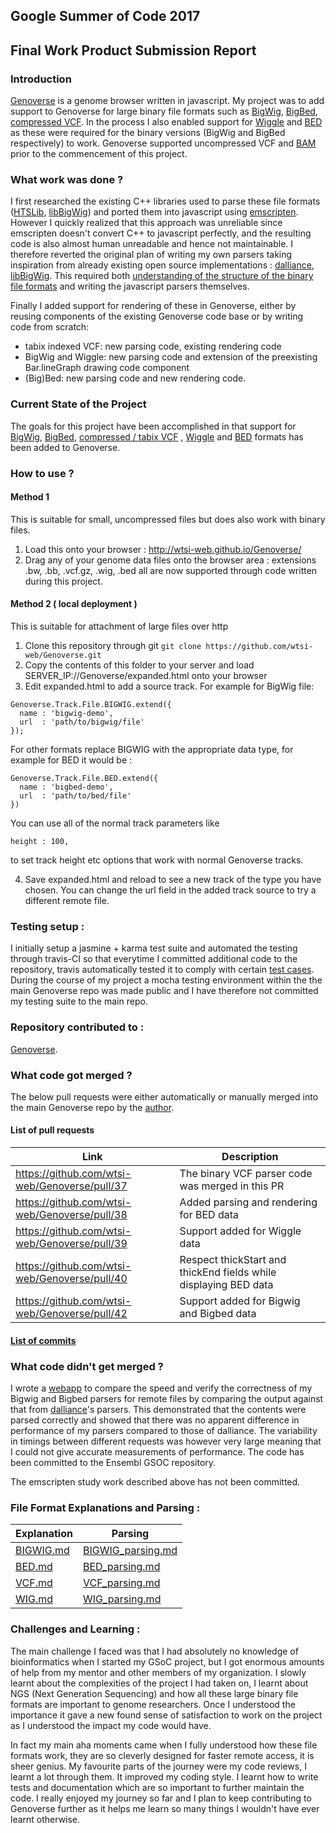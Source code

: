 ## Google Summer of Code 2017
## Final Work Product Submission Report

### Introduction

[Genoverse](https://github.com/wtsi-web/Genoverse) is a genome browser written in javascript. My project was to add support to Genoverse for large binary file formats such as  [BigWig](https://genome.ucsc.edu/goldenpath/help/bigWig.html), [BigBed](https://genome.ucsc.edu/goldenpath/help/bigBed.html), [compressed VCF](https://genome.ucsc.edu/goldenpath/help/vcf.html). In the process I also enabled support for [Wiggle](https://genome.ucsc.edu/goldenpath/help/wiggle.html) and [BED](https://genome.ucsc.edu/FAQ/FAQformat.html#format1) as these were required for the binary versions (BigWig and BigBed respectively) to work. Genoverse supported uncompressed VCF and [BAM](https://samtools.github.io/hts-specs/SAMv1.pdf) prior to the commencement of this project.

### What work was done ?

I first researched the existing C++ libraries used to parse these file formats  ([HTSLib](https://github.com/samtools/htslib), [libBigWig](https://github.com/dpryan79/libBigWig)) and ported them into javascript using [emscripten](https://github.com/kripken/emscripten). However I quickly realized that this approach was unreliable since emscripten doesn't convert C++ to javascript perfectly, and the resulting code is also almost human unreadable and hence not maintainable. I therefore reverted the original plan of writing my own parsers taking inspiration from already existing open source implementations : [dalliance](https://github.com/dasmoth/dalliance), [libBigWig](https://github.com/dpryan79/libBigWig). This required both [understanding of the structure of the binary file formats](https://github.com/EnsemblGSOC/sourabhr-gsoc-2017/blob/master/README.md#file-format-explanations-and-parsing-) and writing the javascript parsers themselves.

Finally I added support for rendering of these in Genoverse, either by reusing components of the existing Genoverse code base or by writing code from scratch:

* tabix indexed VCF: new parsing code, existing rendering code
* BigWig and Wiggle: new parsing code and extension of the preexisting Bar.lineGraph drawing code component
* (Big)Bed: new parsing code and new rendering code. 


### Current State of the Project

The goals for this project have been accomplished in that support for [BigWig]( https://genome.ucsc.edu/goldenpath/help/bigWig.html), [BigBed](https://genome.ucsc.edu/goldenpath/help/bigBed.html), [compressed / tabix VCF](https://genome.ucsc.edu/goldenpath/help/vcf.html) , [Wiggle](https://genome.ucsc.edu/goldenpath/help/wiggle.html) and [BED]( https://genome.ucsc.edu/FAQ/FAQformat.html#format1) formats has been added to  Genoverse. 

### How to use ?

#### Method 1
This is suitable for small, uncompressed files but does also work with binary files.
1) Load this onto your browser : http://wtsi-web.github.io/Genoverse/
2) Drag any of your genome data files onto the browser area : extensions .bw, .bb, .vcf.gz, .wig, .bed all are now supported through code written during this project.

#### Method 2 ( local deployment )
This is suitable for attachment of large files over http 
1) Clone this repository through git ``` git clone https://github.com/wtsi-web/Genoverse.git ```
2) Copy the contents of this folder to your server and load SERVER\_IP://Genoverse/expanded.html onto your browser
3) Edit expanded.html to add a source track. For example for BigWig file:

```
Genoverse.Track.File.BIGWIG.extend({
  name : 'bigwig-demo',
  url  : 'path/to/bigwig/file'
});
```

For other formats replace BIGWIG with the appropriate data type, for example for BED it would be : 

```
Genoverse.Track.File.BED.extend({
  name : 'bigbed-demo',
  url  : 'path/to/bed/file'
})
```

You can use all of the normal track parameters like 
```
height : 100,
```
to set track height etc options that work with normal Genoverse tracks. 

 4) Save expanded.html and reload to see a new track of the type you have chosen.
You can change the url field in the added track source to try a different remote file.

### Testing setup :

I initially setup a jasmine + karma test suite and automated the testing through travis-CI so that everytime I committed additional code to the repository, travis automatically tested it to comply with certain [test cases](https://github.com/EnsemblGSOC/sourabhr-gsoc-2017/tree/master/webapp/js/tests). During the course of my project a mocha testing environment within the the main Genoverse repo was made public and I have therefore not committed my testing suite to the main repo.


### Repository contributed to :
[Genoverse](https://github.com/wtsi-web/Genoverse).

### What code got merged ?

The below pull requests were either automatically or manually merged into the main Genoverse repo by the [author](https://github.com/simonbrent).

#### List of pull requests

| Link | Description |
|---|---|
| https://github.com/wtsi-web/Genoverse/pull/37 |  The binary VCF parser code was merged in this PR |
| https://github.com/wtsi-web/Genoverse/pull/38 |  Added parsing and rendering for BED data |
| https://github.com/wtsi-web/Genoverse/pull/39 |  Support added for Wiggle data |
| https://github.com/wtsi-web/Genoverse/pull/40 |  Respect thickStart and thickEnd fields while displaying BED data |
| https://github.com/wtsi-web/Genoverse/pull/42 |  Support added for Bigwig and Bigbed data |

#### [List of commits](https://github.com/wtsi-web/Genoverse/commits/gh-pages?author=sourabh2k15)

### What code didn't get merged ?

I wrote a [webapp](https://github.com/EnsemblGSOC/sourabhr-gsoc-2017/tree/master/webapp) to compare the speed and verify the correctness of my Bigwig and Bigbed parsers for remote files by comparing the output against that from [dalliance](https://github.com/dasmoth/dalliance)'s parsers. This demonstrated that the contents were parsed correctly and showed that there was no apparent difference in performance of my parsers compared to those of dalliance. The variability in timings between different requests was however very large meaning that I could not give accurate measurements of performance. The code has been committed to the Ensembl GSOC repository.

The emscripten study work described above has not been committed. 

### File Format Explanations and Parsing :

|Explanation | Parsing|
|---|---|
|[BIGWIG.md](https://github.com/EnsemblGSOC/sourabhr-gsoc-2017/blob/master/formats/BIGWIG/BIGWIG.md) | [BIGWIG\_parsing.md](https://github.com/EnsemblGSOC/sourabhr-gsoc-2017/blob/master/formats/BIGWIG/BIGWIG_parsing.md)|
|[BED.md](https://github.com/EnsemblGSOC/sourabhr-gsoc-2017/blob/master/formats/BED/BED.md) |[BED\_parsing.md](https://github.com/EnsemblGSOC/sourabhr-gsoc-2017/blob/master/formats/BED/BED_parsing.md)|
|[VCF.md](https://github.com/EnsemblGSOC/sourabhr-gsoc-2017/blob/master/formats/VCF/VCF.md) |[VCF\_parsing.md](https://github.com/EnsemblGSOC/sourabhr-gsoc-2017/blob/master/formats/VCF/VCF_parsing.md)|
|[WIG.md](https://github.com/EnsemblGSOC/sourabhr-gsoc-2017/blob/master/formats/WIG/WIG.md) |[WIG\_parsing.md](https://github.com/EnsemblGSOC/sourabhr-gsoc-2017/blob/master/formats/WIG/WIG_parsing.md)|

### Challenges and Learning :

The main challenge I faced was that I had absolutely no knowledge of bioinformatics when I started my GSoC project, but I got enormous amounts of help from my mentor and other members of my organization. I slowly learnt about the complexities of the project I had taken on, I learnt about NGS (Next Generation Sequencing) and how all these large binary file formats are important to genome researchers. Once I understood the importance it gave a new found sense of satisfaction to work on the project as I understood the impact my code would have.

In fact my main aha moments came when I fully understood how these file formats work, they are so cleverly designed for faster remote access, it is sheer genius. My favourite parts of the journey were my code reviews, I learnt a lot through them. It improved my coding style. I learnt how to write tests and documentation which are so important to further maintain the code. I really enjoyed my journey so far and I plan to keep contributing to Genoverse further as it helps me learn so many things I wouldn't have ever learnt otherwise.

